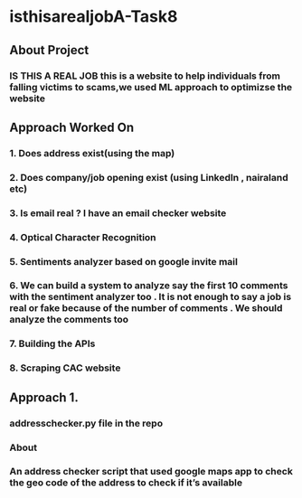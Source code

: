 # isthisarealjobA-Task8


## About Project
### IS THIS A REAL JOB this is a website to help individuals from falling victims to scams,we used ML approach to optimizse the website


## Approach Worked On
### 1. Does address exist(using the map)
### 2. Does company/job opening exist (using LinkedIn , nairaland etc)
### 3. Is email real ? I have an email checker website
### 4. Optical Character Recognition
### 5. Sentiments analyzer based on google invite mail
### 6. We can build a system to analyze say the first 10 comments with the sentiment analyzer too . It is not enough to say a job is real or fake because of the number of comments . We should analyze the comments too
### 7. Building the APIs
### 8. Scraping CAC website

## Approach 1.
### addresschecker.py file in the repo

### About 
### An address checker script that used google maps app to check the geo code of the address to check if it’s available





